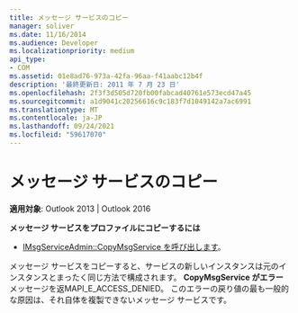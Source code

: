 ```yaml
---
title: メッセージ サービスのコピー
manager: soliver
ms.date: 11/16/2014
ms.audience: Developer
ms.localizationpriority: medium
api_type:
- COM
ms.assetid: 01e8ad76-973a-42fa-96aa-f41aabc12b4f
description: '最終更新日: 2011 年 7 月 23 日'
ms.openlocfilehash: 2f3f3d505d720fb00fabcad40761e573ecd47a45
ms.sourcegitcommit: a1d9041c20256616c9c183f7d1049142a7ac6991
ms.translationtype: MT
ms.contentlocale: ja-JP
ms.lasthandoff: 09/24/2021
ms.locfileid: "59617070"
---
```

# <a name="copying-a-message-service"></a>メッセージ サービスのコピー

  
  
**適用対象**: Outlook 2013 | Outlook 2016 
  
 **メッセージ サービスをプロファイルにコピーするには**
  
- [IMsgServiceAdmin::CopyMsgService を呼び出します](imsgserviceadmin-copymsgservice.md)。
    
メッセージ サービスをコピーすると、サービスの新しいインスタンスは元のインスタンスとまったく同じ方法で構成されます。 **CopyMsgService がエラー** メッセージを返MAPI_E_ACCESS_DENIED。 このエラーの戻り値の最も一般的な原因は、それ自体を複製できないメッセージ サービスです。 
  

